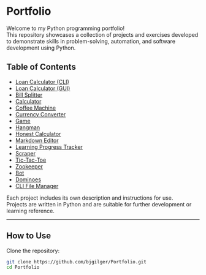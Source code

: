 # Portfolio

Welcome to my Python programming portfolio!  
This repository showcases a collection of projects and exercises developed to demonstrate skills in problem-solving, automation, and software development using Python.

## Table of Contents

- [Loan Calculator (CLI)](#loan-calculator-cli)
- [Loan Calculator (GUI)](#loan-calculator-gui)
- [Bill Splitter](#billsplitterpy)
- [Calculator](#calculatorpy)
- [Coffee Machine](#coffee_machinepy)
- [Currency Converter](#currency_converterpy)
- [Game](#gamepy)
- [Hangman](#hangmanpy)
- [Honest Calculator](#honest_calcpy)
- [Markdown Editor](#markdown_editorpy)
- [Learning Progress Tracker](#learningprogresstrackerpy)
- [Scraper](#scraperpy)
- [Tic-Tac-Toe](#tictatoepy)
- [Zookeeper](#zookeeperpy)
- [Bot](#bot)
- [Dominoes](#dominoes)
- [CLI File Manager](#manager.py)

Each project includes its own description and instructions for use.  
Projects are written in Python and are suitable for further development or learning reference.

---

## How to Use

Clone the repository:

```bash
git clone https://github.com/bjgilger/Portfolio.git
cd Portfolio

